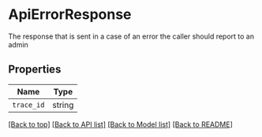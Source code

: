 
# ApiErrorResponse

The response that is sent in a case of an error the caller should report to an admin

## Properties

Name | Type
------------ | -------------
`trace_id` | string


[[Back to top]](#) [[Back to API list]](../README.md#api-endpoints) [[Back to Model list]](../README.md#models) [[Back to README]](../README.md)


